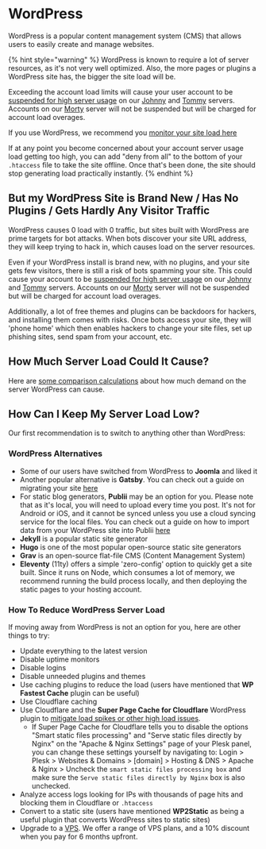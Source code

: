 # WordPress

WordPress is a popular content management system (CMS) that allows users to easily create and manage websites.

{% hint style="warning" %}
WordPress is known to require a lot of server resources, as it's not very well optimized. Also, the more pages or plugins a WordPress site has, the bigger the site load will be.

Exceeding the account load limits will cause your user account to be [suspended for high server usage](/accounts/suspension-policy.md#high-server-usage) on our [Johnny](../../servers/virtual/johnny.md) and [Tommy](../../servers/virtual/tommy.md) servers. Accounts on our [Morty](../../servers/virtual/morty.md) server will not be suspended but will be charged for account load overages.  

If you use WordPress, we recommend you [monitor your site load here](https://heliohost.org/dashboard/load/)

If at any point you become concerned about your account server usage load getting too high, you can add "deny from all" to the bottom of your `.htaccess` file to take the site offline. Once that's been done, the site should stop generating load practically instantly.
{% endhint %}

## But my WordPress Site is Brand New / Has No Plugins / Gets Hardly Any Visitor Traffic

WordPress causes 0 load with 0 traffic, but sites built with WordPress are prime targets for bot attacks. When bots discover your site URL address, they will keep trying to hack in, which causes load on the server resources.

Even if your WordPress install is brand new, with no plugins, and your site gets few visitors, there is still a risk of bots spamming your site.  This could cause your account to be [suspended for high server usage](/accounts/suspension-policy.md#high-server-usage) on our [Johnny](../../servers/virtual/johnny.md) and [Tommy](../../servers/virtual/tommy.md) servers. Accounts on our [Morty](../../servers/virtual/morty.md) server will not be suspended but will be charged for account load overages.

Additionally, a lot of free themes and plugins can be backdoors for hackers, and installing them comes with risks. Once bots access your site, they will 'phone home' which then enables hackers to change your site files, set up phishing sites, send spam from your account, etc.

## How Much Server Load Could It Cause?

Here are [some comparison calculations](https://helionet.org/index/topic/57357-solved-disconnect-addon-domain/?do=findComment&comment=252857) about how much demand on the server WordPress can cause.

## How Can I Keep My Server Load Low?

Our first recommendation is to switch to anything other than WordPress:

### WordPress Alternatives
* Some of our users have switched from WordPress to **Joomla** and liked it
* Another popular alternative is **Gatsby**. You can check out a guide on migrating your site [here](https://www.gatsbyjs.com/blog/2019-03-21-migrating-from-wordpress-to-gatsby/)
* For static blog generators, **Publii** may be an option for you. Please note that as it's local, you will need to upload every time you post. It's not for Android or iOS, and it cannot be synced unless you use a cloud syncing service for the local files. You can check out a guide on how to import data from your WordPress site into Publii [here](https://getpublii.com/docs/import-wordpress-into-static-html-site.html)
* **Jekyll** is a popular static site generator 
* **Hugo** is one of the most popular open-source static site generators
* **Grav** is an open-source flat-file CMS (Content Management System) 
* **Eleventy** (11ty) offers a simple 'zero-config' option to quickly get a site built. Since it runs on Node, which consumes a lot of memory, we recommend running the build process locally, and then deploying the static pages to your hosting account.

### How To Reduce WordPress Server Load

If moving away from WordPress is not an option for you, here are other things to try:
* Update everything to the latest version
* Disable uptime monitors
* Disable logins
* Disable unneeded plugins and themes
* Use caching plugins to reduce the load (users have mentioned that **WP Fastest Cache** plugin can be useful)
* Use Cloudflare caching
* Use Cloudflare and the **Super Page Cache for Cloudflare** WordPress plugin to [mitigate load spikes or other high load issues](https://helionet.org/index/topic/57606-handling-cpu-load-spikes-or-high-load-using-cloudflare/).
  * If Super Page Cache for Cloudflare tells you to disable the options "Smart static files processing" and "Serve static files directly by Nginx" on the "Apache & Nginx Settings" page of your Plesk panel, you can change these settings yourself by navigating to: Login > Plesk > Websites & Domains > [domain] > Hosting & DNS > Apache & Nginx > Uncheck the `smart static files processing box` and make sure the `Serve static files directly by Nginx` box is also unchecked.
* Analyze access logs looking for IPs with thousands of page hits and blocking them in Cloudflare or `.htaccess`
* Convert to a static site (users have mentioned **WP2Static** as being a useful plugin that converts WordPress sites to static sites)
* Upgrade to a [VPS](https://heliohost.org/vps/). We offer a range of VPS plans, and a 10% discount when you pay for 6 months upfront.